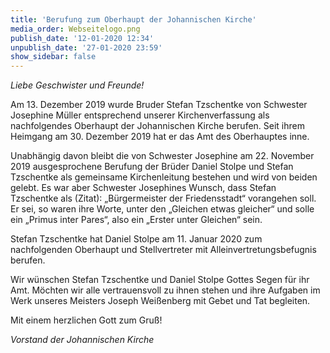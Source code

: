 ```yaml
---
title: 'Berufung zum Oberhaupt der Johannischen Kirche'
media_order: Webseitelogo.png
publish_date: '12-01-2020 12:34'
unpublish_date: '27-01-2020 23:59'
show_sidebar: false
---
```


_Liebe Geschwister und Freunde!_

Am 13. Dezember 2019 wurde Bruder Stefan Tzschentke von
Schwester Josephine Müller entsprechend unserer Kirchenverfassung
als nachfolgendes Oberhaupt der Johannischen Kirche berufen. Seit
ihrem Heimgang am 30. Dezember 2019 hat er das Amt des Oberhauptes
inne.

Unabhängig davon bleibt die von Schwester Josephine am 22. November
2019 ausgesprochene Berufung der Brüder Daniel Stolpe
und Stefan Tzschentke als gemeinsame Kirchenleitung bestehen und
wird von beiden gelebt. Es war aber Schwester Josephines Wunsch,
dass Stefan Tzschentke als (Zitat): „Bürgermeister der Friedensstadt“
vorangehen soll. Er sei, so waren ihre Worte, unter den „Gleichen
etwas gleicher“ und solle ein „Primus inter Pares“, also ein „Erster
unter Gleichen“ sein.

Stefan Tzschentke hat Daniel Stolpe am 11. Januar 2020 zum nachfolgenden
Oberhaupt und Stellvertreter mit Alleinvertretungsbefugnis
berufen.

Wir wünschen Stefan Tzschentke und Daniel Stolpe Gottes Segen für
ihr Amt. Möchten wir alle vertrauensvoll zu ihnen stehen und ihre
Aufgaben im Werk unseres Meisters Joseph Weißenberg mit Gebet
und Tat begleiten.

Mit einem herzlichen Gott zum Gruß!

_Vorstand der Johannischen Kirche_